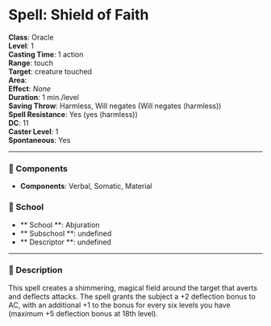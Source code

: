
# Spell: Shield of Faith
**Class**: Oracle  
**Level**: 1  
**Casting Time**: 1 action  
**Range**: touch  
**Target**: creature touched  
**Area**:   
**Effect**: _None_  
**Duration**: 1 min./level  
**Saving Throw**: Harmless, Will negates (Will negates (harmless))  
**Spell Resistance**: Yes (yes (harmless))  
**DC**: 11  
**Caster Level**: 1  
**Spontaneous**: Yes

---

### 🔮 Components
- **Components**: Verbal, Somatic, Material

### 🏫 School
- ** School **: Abjuration
- ** Subschool **: undefined
- ** Descriptor **: undefined
---

### 📜 Description
This spell creates a shimmering, magical field around the target that averts and deflects attacks. The spell grants the subject a +2 deflection bonus to AC, with an additional +1 to the bonus for every six levels you have (maximum +5 deflection bonus at 18th level).

